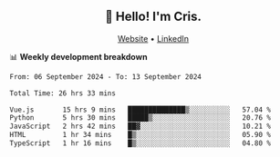 
<h2 align="center">👋 Hello! I'm Cris.</h2>
<p align="center">
  <a href="https://www.criscunas.dev">Website</a> •
  <a href="https://www.linkedin.com/in/cristophercunas/">LinkedIn</a> 
</p>


📊 **Weekly development breakdown**
<!--START_SECTION:waka-->

```txt
From: 06 September 2024 - To: 13 September 2024

Total Time: 26 hrs 33 mins

Vue.js       15 hrs 9 mins   ██████████████▒░░░░░░░░░░   57.04 %
Python       5 hrs 30 mins   █████▒░░░░░░░░░░░░░░░░░░░   20.76 %
JavaScript   2 hrs 42 mins   ██▓░░░░░░░░░░░░░░░░░░░░░░   10.21 %
HTML         1 hr 34 mins    █▒░░░░░░░░░░░░░░░░░░░░░░░   05.90 %
TypeScript   1 hr 16 mins    █▒░░░░░░░░░░░░░░░░░░░░░░░   04.80 %
```

<!--END_SECTION:waka-->
